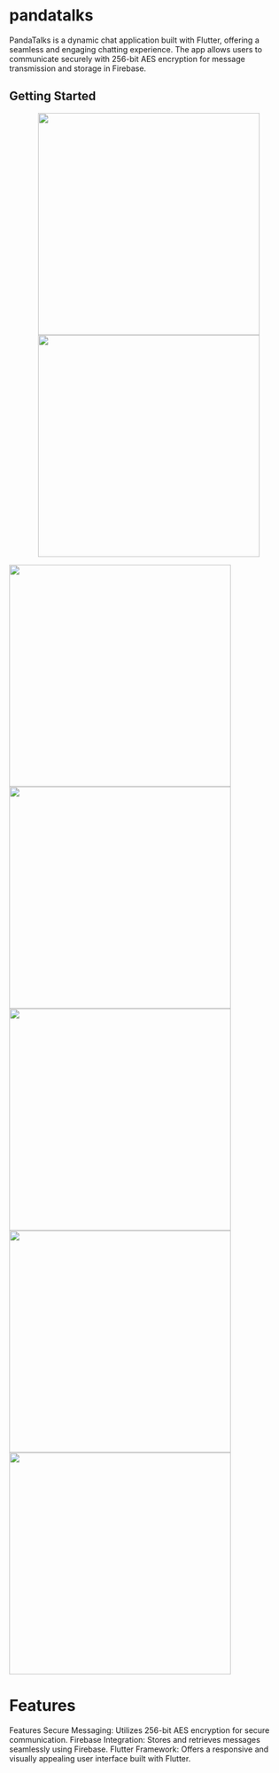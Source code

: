# pandatalks

PandaTalks is a dynamic chat application built with Flutter, offering a seamless and engaging chatting experience. The app allows users to communicate securely with 256-bit AES encryption for message transmission and storage in Firebase.

## Getting Started
<p align="center">
<img src = "https://user-images.githubusercontent.com/77544758/210411139-cbb169e6-3ceb-4d3c-846a-0d9520f28b00.png" widht =400 height = 400>
<img src = "https://user-images.githubusercontent.com/77544758/210411176-4d964776-cf62-43a3-b1ee-4045da159a6f.png" widht =400 height = 400>
<p/>
<img src = "https://user-images.githubusercontent.com/77544758/210411213-676d6dc7-8cab-4d27-9ec8-a8d751cf3665.png" widht =400 height = 400>
<img src = "https://user-images.githubusercontent.com/77544758/210411248-ab0d75fa-698a-4c1c-9739-a3797d64411b.png" widht =400 height = 400>
<img src = "https://user-images.githubusercontent.com/77544758/210411303-35223c15-315a-45f0-a74d-ba18aea7b4e8.png" widht =400 height = 400>
<img src = "https://user-images.githubusercontent.com/77544758/210411342-261dcd5a-fa77-4dde-bb65-b85d63267917.png" widht =400 height = 400>
<img src = "https://user-images.githubusercontent.com/77544758/210411396-8abfe1ed-01d4-4d21-a63a-38f77f50a3fb.png" widht =400 height = 400>

# Features

Features
Secure Messaging: Utilizes 256-bit AES encryption for secure communication.
Firebase Integration: Stores and retrieves messages seamlessly using Firebase.
Flutter Framework: Offers a responsive and visually appealing user interface built with Flutter.





